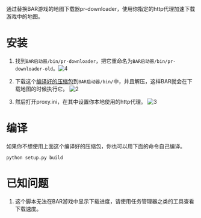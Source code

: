 通过替换BAR游戏的地图下载器pr-downloader，使用你指定的http代理加速下载游戏中的地图。

# 安装
1. 找到`BAR启动器/bin/pr-downloader`，把它重命名为`BAR启动器/bin/pr-downloader-old`。![4](https://github.com/udisk81/bar-map-agent/assets/172959786/ff45876f-b238-4344-9474-8720e0bdf116)

2. 下载这个[编译好的压缩包](https://github.com/udisk81/bar-map-agent/releases/download/0.1/exe.win-amd64-3.12.zip)到`BAR启动器/bin/`中，并且解压，这样BAR就会在下载地图的时候执行它。 ![2](https://github.com/udisk81/bar-map-agent/assets/172959786/0747a478-7672-4eb8-ad88-213a971cc450)

3. 然后打开proxy.ini，在其中设置你本地使用的http代理。 ![3](https://github.com/udisk81/bar-map-agent/assets/172959786/d99bfd90-38ae-4c13-a664-c18ad6820cea)

# 编译
如果你不想使用上面这个编译好的压缩包，你也可以用下面的命令自己编译。
```
python setup.py build
```

# 已知问题
1. 这个脚本无法在BAR游戏中显示下载进度，请使用任务管理器之类的工具查看下载速度。


